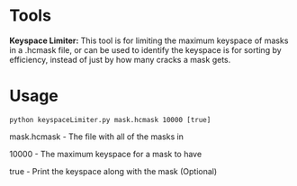 # Tools

**Keyspace Limiter:**
This tool is for limiting the maximum keyspace of masks in a .hcmask file, or can be used to identify the keyspace is for sorting by efficiency, instead of just by how many cracks a mask gets.

# Usage
```
python keyspaceLimiter.py mask.hcmask 10000 [true]
```
mask.hcmask - The file with all of the masks in

10000 - The maximum keyspace for a mask to have

true - Print the keyspace along with the mask (Optional)
